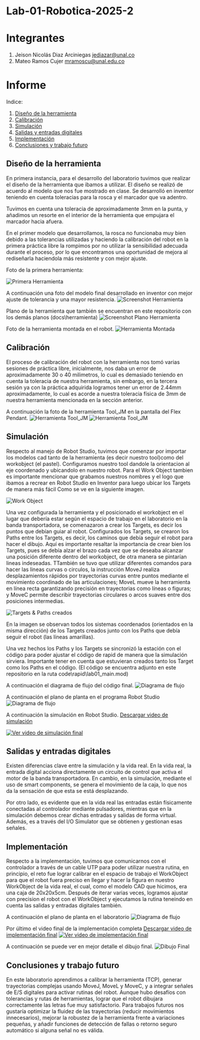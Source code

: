 # Lab-01-Robotica-2025-2

# Integrantes
1. Jeison Nicolás Diaz Arciniegas [jediazar@unal.co](JeisonD0819)
2. Mateo Ramos Cujer [mramoscu@unal.edu.co](MateoKGR)

# Informe

Indice:
1. [Diseño de la herramienta](#diseño-de-la-herramienta)
2. [Calibración](#calibración)
3. [Simulación](#simulación)
4. [Salidas y entradas digitales](#salidas-y-entradas)
5. [Implementación](#implementación)
5. [Conclusiones y trabajo futuro](#conclusiones)

## Diseño de la herramienta

En primera instancia, para el desarrollo del laboratorio tuvimos que realizar el diseño de la herramienta que ibamos a utilizar.
El diseño se realizó de acuerdo al modelo que nos fue mostrado en clase. Se desarrolló en inventor teniendo en cuenta toleracias para la rosca y el marcador que va adentro. 

Tuvimos en cuenta una toleracia de aproximadamente 3mm en la punta, y añadimos un resorte en el interior de la herramienta que empujara el marcador hacia afuera.

En el primer modelo que desarrollamos, la rosca no funcionaba muy bien debido a las tolerancias utilizadas y haciendo la calibración del robot en la primera práctica libre la rompimos por no utilizar la sensibilidad adecuada durante el proceso, por lo que encontramos una oportunidad de mejora al rediseñarla haciendola más resistente y con mejor ajuste.

Foto de la primera herramienta:

![Primera Herramienta](docs/images/evidencias/herramienta1.jpg)

A continuación una foto del modelo final desarrollado en inventor con mejor ajuste de tolerancia y una mayor resistencia.
![Screenshot Herramienta](docs/screenshots/screenshotherramienta.jpg)

Plano de la herramienta que también se encuentran en este repositorio con los demás planos (docs\herramienta)
![Screenshot Plano Herramienta](docs/screenshots/plano_herramienta.png)

Foto de la herramienta montada en el robot.
![Herramienta Montada](docs/images/evidencias/herramienta_montada.jpg)

## Calibración
El proceso de calibración del robot con la herramienta nos tomó varias sesiones de práctica libre, inicialmente, nos daba un error de aproximadamente 30 o 40 milimetros, lo cual es demasiado teniendo en cuenta la toleracia de nuestra herramienta, sin embargo, en la tercera sesión ya con la práctica adquirida logramos tener un error de 2.44mm aproximadamente, lo cual es acorde a nuestra toleracia física de 3mm de nuestra herramienta mencionada en la sección anterior. 

A continuación la foto de la herramienta Tool_JM en la pantalla del Flex Pendant. 
![Herramienta Tool_JM](docs/images/toolflexpendant/tool_jm.jpg)
![Herramienta Tool_JM](docs/images/toolflexpendant/tool_jm2.jpg)

## Simulación
Respecto al manejo de Robot Studio, tuvimos que comenzar por importar los modelos cad tanto de la herramienta (es decir nuestro tool)como del workobject (el pastel). Configuramos nuestro tool dandole la orientacion al eje coordenado y ubicandolo en nuestro robot. Para el Work Object tambien es importante mencionar que grabamos nuestros nombres y el logo que ibamos a recrear en Robot Studio en Inventor para luego ubicar los Targets de manera más fácil Como se ve en la siguiente imagen.

![Work Object](docs/screenshots/workobject.png)

Una vez configurada la herramienta y el posicionado el workobject en el lugar que debería estar según el espacio de trabajo en el laboratorio en la banda transportadora, se comenazaron a crear los Targets, es decir los puntos que debían guiar al robot. 
Configurados los Targets, se crearon los Paths entre los Targets, es decir, los caminos que debía seguir el robot para hacer el dibujo. Aquí es importante resaltar la importancia de crear bien los Targets, pues se debía alzar el brazo cada vez que se deseaba alcanzar una posición diferente dentro del workobject, de otra manera se pintarían lineas indeseadas. TTambién se tuvo que utilizar diferentes comandos para hacer las lineas curvas o circulos, la instrucción MoveJ realiza desplazamientos rápidos por trayectorias curvas entre puntos mediante el movimiento coordinado de las articulaciones; MoveL mueve la herramienta en línea recta garantizando precisión en trayectorias como líneas o figuras; y MoveC permite describir trayectorias circulares o arcos suaves entre dos posiciones intermedias.

![Targets & Paths creados](docs/screenshots/targets_paths.png)

En la imagen se observan todos los sistemas coordenados (orientados en la misma dirección) de los Targets creados junto con los Paths que debía seguir el robot (las líneas amarillas). 

Una vez hechos los Paths y los Targets se sincronizó la estación con el código para poder ajustar el código de rapid de manera que la simulación sirviera. Importante tener en cuenta que estuvieran creados tanto los Target como los Paths en el código. (El código se encuentra adjunto en este repositorio en la ruta code\rapid\lab01_main.mod)

A continuación el diagrama de flujo del código final.
![Diagrama de flujo](docs/images/diagrama/diagrama_flujo.jpg)

A continuación el plano de planta en el programa Robot Studio
![Diagrama de flujo](docs/images/planosplanta/planoplanta.png)

A continuación la simulación en Robot Studio.
[Descargar video de simulación](videos/simulacion.mp4)

[![Ver video de simulación final](docs/images/miniaturavideofinal.png)](https://drive.google.com/file/d/1VK47laKF4UGXl3EBS8Y1yLoJ_qf6WzvL/view?usp=sharing)

## Salidas y entradas digitales
Existen diferencias clave entre la simulación y la vida real. En la vida real, la entrada digital acciona directamente un circuito de control que activa el motor de la banda transportadora. En cambio, en la simulación, mediante el uso de smart components, se genera el movimiento de la caja, lo que nos da la sensación de que esta se está desplazando.

Por otro lado, es evidente que en la vida real las entradas están físicamente conectadas al controlador mediante pulsadores, mientras que en la simulación debemos crear dichas entradas y salidas de forma virtual. Además, es a través del I/O Simulator que se obtienen y gestionan esas señales.



## Implementación
Respecto a la implementación, tuvimos que comunicarnos con el controlador a través de un cable UTP para poder utilizar nuestra rutina, en principio, el reto fue lograr calibrar en el espacio de trabajo el WorkObject para que el robot fuera preciso en llegar y hacer la figura en nuestro WorkObject de la vida real, el cual, como el modelo CAD que hicimos, era una caja de 20x20x5cm.
Después de iterar varias veces, logramos ajustar con precision el robot con el WorkObject y ejecutamos la rutina teneindo en cuenta las salidas y entradas digitales también. 

A continuación el plano de planta en el laboratorio
![Diagrama de flujo](docs/images/planosplanta/planoplantareal.jpg)

Por último el video final de la implementación completa
[Descargar video de implementación final](videos/demostración_final.mp4)
[![Ver video de implementación final](docs/images/miniaturavideofinal.png)](https://drive.google.com/file/d/1y21YWbzn5fLWh1WrxwtHsksvoJX55VuU/view?usp=sharing)

A continuación se puede ver en mejor detalle el dibujo final.
![Dibujo Final](docs/images/evidencias/dibujo_final.jpg)

## Conclusiones y trabajo futuro

En este laboratorio aprendimos a calibrar la herramienta (TCP), generar trayectorias complejas usando MoveJ, MoveL y MoveC, y a integrar señales de E/S digitales para activar rutinas del robot. Aunque hubo desafíos con tolerancias y rutas de herramientas, lograr que el robot dibujara correctamente las letras fue muy satisfactorio. Para trabajos futuros nos gustaría optimizar la fluidez de las trayectorias (reducir movimientos innecesarios), mejorar la robustez de la herramienta frente a variaciones pequeñas, y añadir funciones de detección de fallas o retorno seguro automático si alguna señal no es válida.
